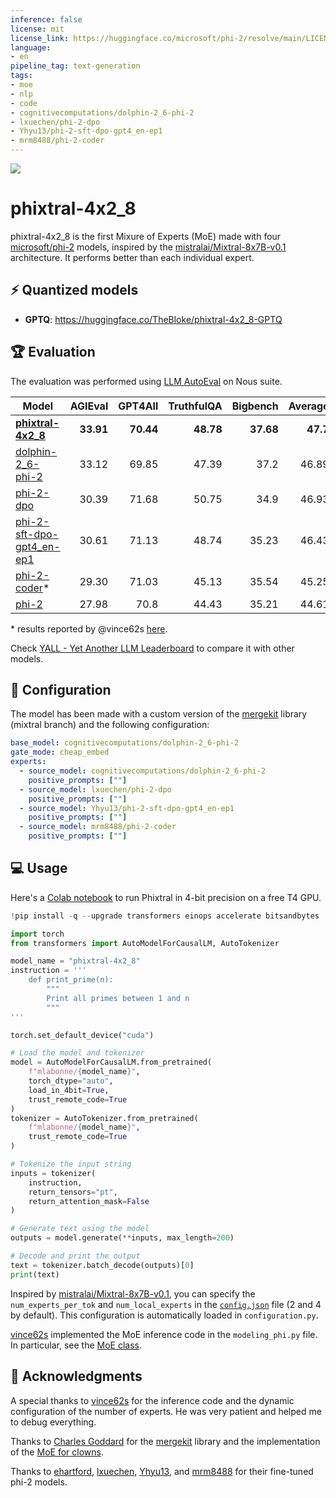 ```yaml
---
inference: false
license: mit
license_link: https://huggingface.co/microsoft/phi-2/resolve/main/LICENSE
language:
- en
pipeline_tag: text-generation
tags:
- moe
- nlp
- code
- cognitivecomputations/dolphin-2_6-phi-2
- lxuechen/phi-2-dpo
- Yhyu13/phi-2-sft-dpo-gpt4_en-ep1
- mrm8488/phi-2-coder
---
```


![](https://i.imgur.com/UOb2fvh.jpg)

# phixtral-4x2_8

phixtral-4x2_8 is the first Mixure of Experts (MoE) made with four [microsoft/phi-2](https://huggingface.co/microsoft/phi-2) models, inspired by the [mistralai/Mixtral-8x7B-v0.1](https://huggingface.co/mistralai/Mixtral-8x7B-v0.1) architecture. It performs better than each individual expert.

## ⚡ Quantized models

* **GPTQ**: https://huggingface.co/TheBloke/phixtral-4x2_8-GPTQ

## 🏆 Evaluation

The evaluation was performed using [LLM AutoEval](https://github.com/mlabonne/llm-autoeval) on Nous suite.

|                             Model                              |AGIEval|GPT4All|TruthfulQA|Bigbench|Average|
|----------------------------------------------------------------|------:|------:|---------:|-------:|------:|
|[**phixtral-4x2_8**](https://huggingface.co/mlabonne/phixtral-4x2_8)|  **33.91**|  **70.44**|     **48.78**|   **37.68**|   **47.7**|
|[dolphin-2_6-phi-2](https://huggingface.co/cognitivecomputations/dolphin-2_6-phi-2)|  33.12|  69.85|     47.39|    37.2|  46.89|
|[phi-2-dpo](https://huggingface.co/lxuechen/phi-2-dpo)|  30.39|  71.68|     50.75|    34.9|  46.93|
|[phi-2-sft-dpo-gpt4_en-ep1](https://huggingface.co/Yhyu13/phi-2-sft-dpo-gpt4_en-ep1)|  30.61|  71.13|     48.74|   35.23|  46.43|
|[phi-2-coder](https://huggingface.co/mrm8488/phi-2-coder)*|   29.30|  71.03|     45.13|   35.54|  45.25|
|[phi-2](https://huggingface.co/microsoft/phi-2)|  27.98|   70.8|     44.43|   35.21|  44.61|
\* results reported by @vince62s [here](https://huggingface.co/mlabonne/phixtral-4x2_8/discussions/11).

Check [YALL - Yet Another LLM Leaderboard](https://huggingface.co/spaces/mlabonne/Yet_Another_LLM_Leaderboard) to compare it with other models.

## 🧩 Configuration

The model has been made with a custom version of the [mergekit](https://github.com/cg123/mergekit) library (mixtral branch) and the following configuration:

```yaml
base_model: cognitivecomputations/dolphin-2_6-phi-2
gate_mode: cheap_embed
experts:
  - source_model: cognitivecomputations/dolphin-2_6-phi-2
    positive_prompts: [""]
  - source_model: lxuechen/phi-2-dpo
    positive_prompts: [""]
  - source_model: Yhyu13/phi-2-sft-dpo-gpt4_en-ep1
    positive_prompts: [""]
  - source_model: mrm8488/phi-2-coder
    positive_prompts: [""]
```

## 💻 Usage

Here's a [Colab notebook](https://colab.research.google.com/drive/1k6C_oJfEKUq0mtuWKisvoeMHxTcIxWRa?usp=sharing) to run Phixtral in 4-bit precision on a free T4 GPU.

```python
!pip install -q --upgrade transformers einops accelerate bitsandbytes

import torch
from transformers import AutoModelForCausalLM, AutoTokenizer

model_name = "phixtral-4x2_8"
instruction = '''
    def print_prime(n):
        """
        Print all primes between 1 and n
        """
'''

torch.set_default_device("cuda")

# Load the model and tokenizer
model = AutoModelForCausalLM.from_pretrained(
    f"mlabonne/{model_name}", 
    torch_dtype="auto", 
    load_in_4bit=True, 
    trust_remote_code=True
)
tokenizer = AutoTokenizer.from_pretrained(
    f"mlabonne/{model_name}", 
    trust_remote_code=True
)

# Tokenize the input string
inputs = tokenizer(
    instruction, 
    return_tensors="pt", 
    return_attention_mask=False
)

# Generate text using the model
outputs = model.generate(**inputs, max_length=200)

# Decode and print the output
text = tokenizer.batch_decode(outputs)[0]
print(text)
```

Inspired by [mistralai/Mixtral-8x7B-v0.1](https://huggingface.co/mistralai/Mixtral-8x7B-v0.1), you can specify the `num_experts_per_tok` and `num_local_experts` in the [`config.json`](https://huggingface.co/mlabonne/phixtral-4x2_8/blob/main/config.json#L26-L27) file (2 and 4 by default). This configuration is automatically loaded in `configuration.py`.

[vince62s](https://huggingface.co/vince62s) implemented the MoE inference code in the `modeling_phi.py` file. In particular, see the [MoE class](https://huggingface.co/mlabonne/phixtral-4x2_8/blob/main/modeling_phi.py#L293-L317).

## 🤝 Acknowledgments

A special thanks to [vince62s](https://huggingface.co/vince62s) for the inference code and the dynamic configuration of the number of experts. He was very patient and helped me to debug everything.

Thanks to [Charles Goddard](https://github.com/cg123) for the [mergekit](https://github.com/cg123/mergekit) library and the implementation of the [MoE for clowns](https://goddard.blog/posts/clown-moe/).

Thanks to [ehartford](https://huggingface.co/ehartford), [lxuechen](https://huggingface.co/lxuechen), [Yhyu13](https://huggingface.co/Yhyu13), and [mrm8488](https://huggingface.co/mrm8488) for their fine-tuned phi-2 models.